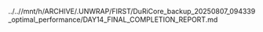 ../..//mnt/h/ARCHIVE/.UNWRAP/FIRST/DuRiCore_backup_20250807_094339_optimal_performance/DAY14_FINAL_COMPLETION_REPORT.md